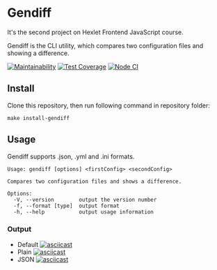 # Gendiff
It's the second project on Hexlet Frontend JavaScript course.

Gendiff is the CLI utility, which compares two configuration files and showing a difference.

[![Maintainability](https://api.codeclimate.com/v1/badges/a6217faa155aae4f1a49/maintainability)](https://codeclimate.com/github/Deim-Sha/frontend-project-lvl2/maintainability)
[![Test Coverage](https://api.codeclimate.com/v1/badges/a6217faa155aae4f1a49/test_coverage)](https://codeclimate.com/github/Deim-Sha/frontend-project-lvl2/test_coverage)
[![Node CI](https://github.com/Deim-Sha/frontend-project-lvl2/workflows/Node%20CI/badge.svg)](https://github.com/Deim-Sha/frontend-project-lvl2/actions)

## Install
Clone this repository, then run following command in repository folder:

`make install-gendiff`

## Usage
Gendiff supports .json, .yml and .ini formats.
```
Usage: gendiff [options] <firstConfig> <secondConfig>

Compares two configuration files and shows a difference.

Options:
  -V, --version        output the version number
  -f, --format [type]  output format
  -h, --help           output usage information
```
### Output
* Default
[![asciicast](https://asciinema.org/a/gm8bXJiZoyvzmOfPSRIrKdkaS.svg)](https://asciinema.org/a/gm8bXJiZoyvzmOfPSRIrKdkaS)
* Plain
[![asciicast](https://asciinema.org/a/jWAT8IrXXhP3Ly9B0RPG1PRVR.svg)](https://asciinema.org/a/jWAT8IrXXhP3Ly9B0RPG1PRVR)
* JSON
[![asciicast](https://asciinema.org/a/vXgmB0h0SpdszXuDKDJLDZAr9.svg)](https://asciinema.org/a/vXgmB0h0SpdszXuDKDJLDZAr9)